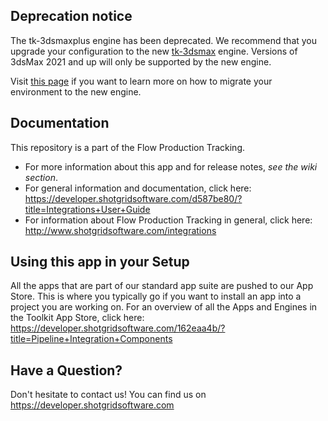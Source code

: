 ## Deprecation notice

The tk-3dsmaxplus engine has been deprecated. We recommend that you upgrade your configuration to the new [tk-3dsmax](https://github.com/shotgunsoftware/tk-3dsmax) engine. Versions of 3dsMax 2021 and up will only be supported by the new engine.

Visit [this page](https://developer.shotgridsoftware.com/tk-3dsmax) if you want to learn more
on how to migrate your environment to the new engine.

## Documentation
This repository is a part of the Flow Production Tracking.

- For more information about this app and for release notes, *see the wiki section*.
- For general information and documentation, click here: https://developer.shotgridsoftware.com/d587be80/?title=Integrations+User+Guide
- For information about Flow Production Tracking in general, click here: http://www.shotgridsoftware.com/integrations

## Using this app in your Setup
All the apps that are part of our standard app suite are pushed to our App Store. 
This is where you typically go if you want to install an app into a project you are
working on. For an overview of all the Apps and Engines in the Toolkit App Store,
click here: https://developer.shotgridsoftware.com/162eaa4b/?title=Pipeline+Integration+Components

## Have a Question?
Don't hesitate to contact us! You can find us on https://developer.shotgridsoftware.com